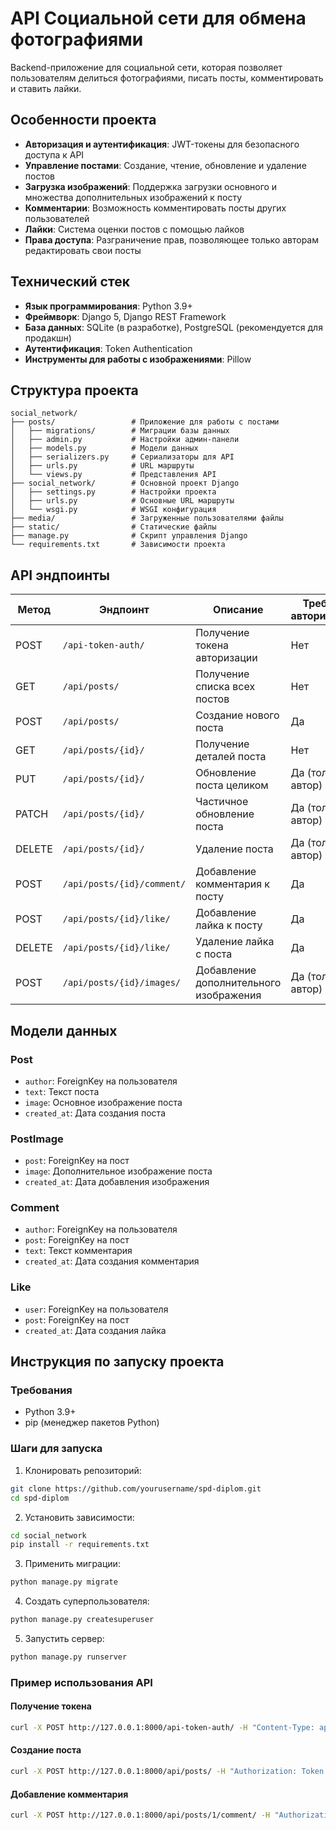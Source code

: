 # API Социальной сети для обмена фотографиями

Backend-приложение для социальной сети, которая позволяет пользователям делиться фотографиями, писать посты, комментировать и ставить лайки.

## Особенности проекта

- **Авторизация и аутентификация**: JWT-токены для безопасного доступа к API
- **Управление постами**: Создание, чтение, обновление и удаление постов
- **Загрузка изображений**: Поддержка загрузки основного и множества дополнительных изображений к посту
- **Комментарии**: Возможность комментировать посты других пользователей
- **Лайки**: Система оценки постов с помощью лайков
- **Права доступа**: Разграничение прав, позволяющее только авторам редактировать свои посты

## Технический стек

- **Язык программирования**: Python 3.9+
- **Фреймворк**: Django 5, Django REST Framework
- **База данных**: SQLite (в разработке), PostgreSQL (рекомендуется для продакшн)
- **Аутентификация**: Token Authentication
- **Инструменты для работы с изображениями**: Pillow

## Структура проекта

```
social_network/
├── posts/                 # Приложение для работы с постами
│   ├── migrations/        # Миграции базы данных
│   ├── admin.py           # Настройки админ-панели
│   ├── models.py          # Модели данных
│   ├── serializers.py     # Сериализаторы для API
│   ├── urls.py            # URL маршруты
│   └── views.py           # Представления API
├── social_network/        # Основной проект Django
│   ├── settings.py        # Настройки проекта
│   ├── urls.py            # Основные URL маршруты
│   └── wsgi.py            # WSGI конфигурация
├── media/                 # Загруженные пользователями файлы
├── static/                # Статические файлы
├── manage.py              # Скрипт управления Django
└── requirements.txt       # Зависимости проекта
```

## API эндпоинты

| Метод | Эндпоинт                    | Описание                                 | Требует авторизации |
|-------|-----------------------------|-----------------------------------------|--------------------|
| POST  | `/api-token-auth/`          | Получение токена авторизации             | Нет                |
| GET   | `/api/posts/`               | Получение списка всех постов             | Нет                |
| POST  | `/api/posts/`               | Создание нового поста                    | Да                 |
| GET   | `/api/posts/{id}/`          | Получение деталей поста                  | Нет                |
| PUT   | `/api/posts/{id}/`          | Обновление поста целиком                 | Да (только автор)  |
| PATCH | `/api/posts/{id}/`          | Частичное обновление поста               | Да (только автор)  |
| DELETE| `/api/posts/{id}/`          | Удаление поста                           | Да (только автор)  |
| POST  | `/api/posts/{id}/comment/`  | Добавление комментария к посту           | Да                 |
| POST  | `/api/posts/{id}/like/`     | Добавление лайка к посту                 | Да                 |
| DELETE| `/api/posts/{id}/like/`     | Удаление лайка с поста                   | Да                 |
| POST  | `/api/posts/{id}/images/`   | Добавление дополнительного изображения   | Да (только автор)  |

## Модели данных

### Post
- `author`: ForeignKey на пользователя
- `text`: Текст поста
- `image`: Основное изображение поста
- `created_at`: Дата создания поста

### PostImage
- `post`: ForeignKey на пост
- `image`: Дополнительное изображение поста
- `created_at`: Дата добавления изображения

### Comment
- `author`: ForeignKey на пользователя
- `post`: ForeignKey на пост
- `text`: Текст комментария
- `created_at`: Дата создания комментария

### Like
- `user`: ForeignKey на пользователя
- `post`: ForeignKey на пост
- `created_at`: Дата создания лайка

## Инструкция по запуску проекта

### Требования
- Python 3.9+
- pip (менеджер пакетов Python)

### Шаги для запуска
1. Клонировать репозиторий:
```bash
git clone https://github.com/yourusername/spd-diplom.git
cd spd-diplom
```

2. Установить зависимости:
```bash
cd social_network
pip install -r requirements.txt
```

3. Применить миграции:
```bash
python manage.py migrate
```

4. Создать суперпользователя:
```bash
python manage.py createsuperuser
```

5. Запустить сервер:
```bash
python manage.py runserver
```

### Пример использования API

#### Получение токена
```bash
curl -X POST http://127.0.0.1:8000/api-token-auth/ -H "Content-Type: application/json" -d '{"username":"admin","password":"adminpassword"}'
```

#### Создание поста
```bash
curl -X POST http://127.0.0.1:8000/api/posts/ -H "Authorization: Token YOUR_TOKEN" -F "text=Мой новый пост" -F "image=@path/to/image.jpg"
```

#### Добавление комментария
```bash
curl -X POST http://127.0.0.1:8000/api/posts/1/comment/ -H "Authorization: Token YOUR_TOKEN" -H "Content-Type: application/json" -d '{"text":"Отличный пост!"}'
```
